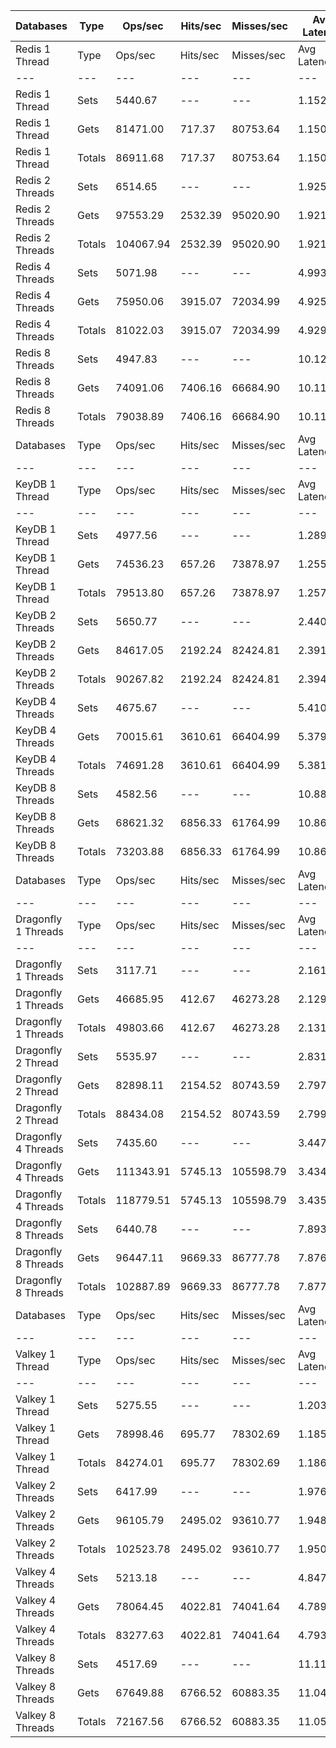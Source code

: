 | Databases | Type | Ops/sec | Hits/sec | Misses/sec | Avg Latency | p50 Latency | p99 Latency | p99.9 Latency | KB/sec |
| --- | --- | --- | --- | --- | --- | --- | --- | --- | --- |
| Redis 1 Thread | Type | Ops/sec | Hits/sec | Misses/sec | Avg Latency | p50 Latency | p99 Latency | p99.9 Latency | KB/sec |
| --- | --- | --- | --- | --- | --- | --- | --- | --- | --- |
Redis 1 Thread | Sets | 5440.67 | --- | --- | 1.15271 | 1.11100 | 1.75900 | 4.15900 | 2974.52 |
Redis 1 Thread | Gets | 81471.00 | 717.37 | 80753.64 | 1.15035 | 1.11100 | 1.75100 | 4.73500 | 3530.61 |
Redis 1 Thread | Totals | 86911.68 | 717.37 | 80753.64 | 1.15050 | 1.11100 | 1.75100 | 4.70300 | 6505.12 |
Redis 2 Threads | Sets | 6514.65 | --- | --- | 1.92532 | 1.82300 | 3.35900 | 9.66300 | 3561.69 |
Redis 2 Threads | Gets | 97553.29 | 2532.39 | 95020.90 | 1.92147 | 1.81500 | 3.35900 | 9.98300 | 5069.18 |
Redis 2 Threads | Totals | 104067.94 | 2532.39 | 95020.90 | 1.92171 | 1.81500 | 3.35900 | 9.98300 | 8630.87 |
Redis 4 Threads | Sets | 5071.98 | --- | --- | 4.99337 | 4.79900 | 9.98300 | 22.14300 | 2772.96 |
Redis 4 Threads | Gets | 75950.06 | 3915.07 | 72034.99 | 4.92507 | 4.79900 | 9.66300 | 16.12700 | 4924.05 |
Redis 4 Threads | Totals | 81022.03 | 3915.07 | 72034.99 | 4.92935 | 4.79900 | 9.66300 | 16.38300 | 7697.00 |
Redis 8 Threads | Sets | 4947.83 | --- | --- | 10.12557 | 9.72700 | 22.14300 | 44.79900 | 2705.08 |
Redis 8 Threads | Gets | 74091.06 | 7406.16 | 66684.90 | 10.11258 | 9.72700 | 22.27100 | 43.77500 | 6607.49 |
Redis 8 Threads | Totals | 79038.89 | 7406.16 | 66684.90 | 10.11340 | 9.72700 | 22.14300 | 43.77500 | 9312.58 |
| Databases | Type | Ops/sec | Hits/sec | Misses/sec | Avg Latency | p50 Latency | p99 Latency | p99.9 Latency | KB/sec |
| --- | --- | --- | --- | --- | --- | --- | --- | --- | --- |
| KeyDB 1 Thread | Type | Ops/sec | Hits/sec | Misses/sec | Avg Latency | p50 Latency | p99 Latency | p99.9 Latency | KB/sec |
| --- | --- | --- | --- | --- | --- | --- | --- | --- | --- |
KeyDB 1 Thread | Sets | 4977.56 | --- | --- | 1.28969 | 1.30300 | 2.25500 | 11.83900 | 2721.33 |
KeyDB 1 Thread | Gets | 74536.23 | 657.26 | 73878.97 | 1.25528 | 1.30300 | 2.12700 | 5.11900 | 3230.56 |
KeyDB 1 Thread | Totals | 79513.80 | 657.26 | 73878.97 | 1.25744 | 1.30300 | 2.12700 | 5.66300 | 5951.89 |
KeyDB 2 Threads | Sets | 5650.77 | --- | --- | 2.44011 | 2.23900 | 4.70300 | 17.15100 | 3089.39 |
KeyDB 2 Threads | Gets | 84617.05 | 2192.24 | 82424.81 | 2.39136 | 2.22300 | 4.63900 | 10.87900 | 4394.79 |
KeyDB 2 Threads | Totals | 90267.82 | 2192.24 | 82424.81 | 2.39441 | 2.22300 | 4.63900 | 11.39100 | 7484.18 |
KeyDB 4 Threads | Sets | 4675.67 | --- | --- | 5.41071 | 5.24700 | 10.94300 | 16.31900 | 2556.29 |
KeyDB 4 Threads | Gets | 70015.61 | 3610.61 | 66404.99 | 5.37983 | 5.21500 | 10.75100 | 17.27900 | 4540.03 |
KeyDB 4 Threads | Totals | 74691.28 | 3610.61 | 66404.99 | 5.38176 | 5.21500 | 10.75100 | 17.27900 | 7096.32 |
KeyDB 8 Threads | Sets | 4582.56 | --- | --- | 10.88306 | 10.49500 | 25.47100 | 46.33500 | 2505.38 |
KeyDB 8 Threads | Gets | 68621.32 | 6856.33 | 61764.99 | 10.86530 | 10.43100 | 24.44700 | 46.59100 | 6118.15 |
KeyDB 8 Threads | Totals | 73203.88 | 6856.33 | 61764.99 | 10.86641 | 10.43100 | 24.44700 | 46.59100 | 8623.53 |
| Databases | Type | Ops/sec | Hits/sec | Misses/sec | Avg Latency | p50 Latency | p99 Latency | p99.9 Latency | KB/sec |
| --- | --- | --- | --- | --- | --- | --- | --- | --- | --- |
| Dragonfly 1 Threads | Type | Ops/sec | Hits/sec | Misses/sec | Avg Latency | p50 Latency | p99 Latency | p99.9 Latency | KB/sec |
| --- | --- | --- | --- | --- | --- | --- | --- | --- | --- |
Dragonfly 1 Threads | Sets | 3117.71 | --- | --- | 2.16179 | 1.88700 | 4.70300 | 17.79100 | 1704.51 |
Dragonfly 1 Threads | Gets | 46685.95 | 412.67 | 46273.28 | 2.12914 | 1.88700 | 4.60700 | 8.09500 | 2023.97 |
Dragonfly 1 Threads | Totals | 49803.66 | 412.67 | 46273.28 | 2.13119 | 1.88700 | 4.63900 | 8.38300 | 3728.48 |
Dragonfly 2 Thread | Sets | 5535.97 | --- | --- | 2.83190 | 2.76700 | 7.93500 | 18.55900 | 3026.63 |
Dragonfly 2 Thread | Gets | 82898.11 | 2154.52 | 80743.59 | 2.79751 | 2.75100 | 7.55100 | 14.52700 | 4308.94 |
Dragonfly 2 Thread | Totals | 88434.08 | 2154.52 | 80743.59 | 2.79966 | 2.75100 | 7.55100 | 14.78300 | 7335.56 |
Dragonfly 4 Threads | Sets | 7435.60 | --- | --- | 3.44786 | 3.56700 | 8.51100 | 17.53500 | 4065.20 |
Dragonfly 4 Threads | Gets | 111343.91 | 5745.13 | 105598.79 | 3.43434 | 3.55100 | 8.38300 | 17.91900 | 7221.53 |
Dragonfly 4 Threads | Totals | 118779.51 | 5745.13 | 105598.79 | 3.43518 | 3.55100 | 8.38300 | 17.79100 | 11286.73 |
Dragonfly 8 Threads | Sets | 6440.78 | --- | --- | 7.89300 | 7.29500 | 29.05500 | 58.62300 | 3521.31 |
Dragonfly 8 Threads | Gets | 96447.11 | 9669.33 | 86777.78 | 7.87640 | 7.29500 | 28.67100 | 58.87900 | 8615.53 |
Dragonfly 8 Threads | Totals | 102887.89 | 9669.33 | 86777.78 | 7.87744 | 7.29500 | 28.67100 | 58.87900 | 12136.84 |
| Databases | Type | Ops/sec | Hits/sec | Misses/sec | Avg Latency | p50 Latency | p99 Latency | p99.9 Latency | KB/sec |
| --- | --- | --- | --- | --- | --- | --- | --- | --- | --- |
| Valkey 1 Thread | Type | Ops/sec | Hits/sec | Misses/sec | Avg Latency | p50 Latency | p99 Latency | p99.9 Latency | KB/sec |
| --- | --- | --- | --- | --- | --- | --- | --- | --- | --- |
Valkey 1 Thread | Sets | 5275.55 | --- | --- | 1.20318 | 1.11100 | 2.27100 | 6.97500 | 2884.24 |
Valkey 1 Thread | Gets | 78998.46 | 695.77 | 78302.69 | 1.18535 | 1.10300 | 1.91900 | 4.86300 | 3423.54 |
Valkey 1 Thread | Totals | 84274.01 | 695.77 | 78302.69 | 1.18647 | 1.11100 | 1.93500 | 5.37500 | 6307.78 |
Valkey 2 Threads | Sets | 6417.99 | --- | --- | 1.97610 | 1.84700 | 3.45500 | 11.90300 | 3508.84 |
Valkey 2 Threads | Gets | 96105.79 | 2495.02 | 93610.77 | 1.94876 | 1.83900 | 3.39100 | 10.30300 | 4994.06 |
Valkey 2 Threads | Totals | 102523.78 | 2495.02 | 93610.77 | 1.95047 | 1.83900 | 3.39100 | 10.43100 | 8502.91 |
Valkey 4 Threads | Sets | 5213.18 | --- | --- | 4.84723 | 4.70300 | 9.66300 | 21.88700 | 2850.15 |
Valkey 4 Threads | Gets | 78064.45 | 4022.81 | 74041.64 | 4.78986 | 4.70300 | 9.40700 | 15.55100 | 5060.50 |
Valkey 4 Threads | Totals | 83277.63 | 4022.81 | 74041.64 | 4.79346 | 4.70300 | 9.40700 | 15.80700 | 7910.66 |
Valkey 8 Threads | Sets | 4517.69 | --- | --- | 11.11197 | 10.81500 | 25.72700 | 46.84700 | 2469.91 |
Valkey 8 Threads | Gets | 67649.88 | 6766.52 | 60883.35 | 11.04672 | 10.75100 | 23.93500 | 45.05500 | 6035.19 |
Valkey 8 Threads | Totals | 72167.56 | 6766.52 | 60883.35 | 11.05080 | 10.75100 | 24.06300 | 45.31100 | 8505.10 |
